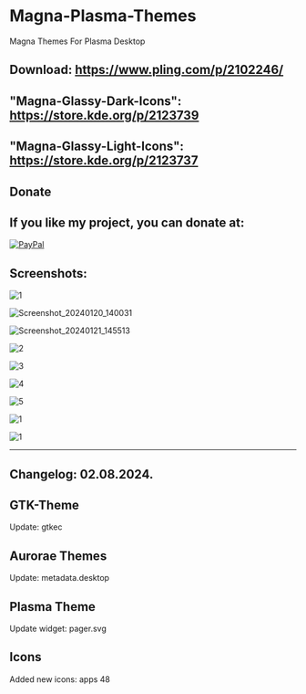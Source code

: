 # Magna-Plasma-Themes
Magna Themes For Plasma Desktop

Download: https://www.pling.com/p/2102246/
------------------------------------------

"Magna-Glassy-Dark-Icons": https://store.kde.org/p/2123739
----------------------------------------------------------

"Magna-Glassy-Light-Icons": https://store.kde.org/p/2123737
-----------------------------------------------------------


<html>
  <head>
    <meta charset="utf-8" />
  </head>
  <body>
    <h2>Donate</h2>
    <h2>If you like my project, you can donate at:</h2>
    <a href="https://www.paypal.com/paypalme/VesnaLazic">
    <img src="PayPal.png" alt="PayPal" />
    </a>
  </body>
</html>


Screenshots:
-----------

![1](https://github.com/L4ki/Magna-Plasma-Themes/assets/45247573/18771ccd-8b8c-448e-8c92-2f3e17fb3db9)

![Screenshot_20240120_140031](https://github.com/L4ki/Magna-Plasma-Themes/assets/45247573/08546fbb-f0f6-46a9-aad9-1a2594e6cd13)

![Screenshot_20240121_145513](https://github.com/L4ki/Magna-Plasma-Themes/assets/45247573/c43c4ba3-2605-4ca3-bee8-784242e81abe)

![2](https://github.com/L4ki/Magna-Plasma-Themes/assets/45247573/c07bcd19-ba0f-42cf-b8d5-705542a559c7)

![3](https://github.com/L4ki/Magna-Plasma-Themes/assets/45247573/e56ff813-d194-4c4e-a6cf-3aca3870755b)

![4](https://github.com/L4ki/Magna-Plasma-Themes/assets/45247573/9653d849-dd1e-4c63-a6cc-32f2e38b3ab6)

![5](https://github.com/L4ki/Magna-Plasma-Themes/assets/45247573/f30fa4bd-f01b-4653-93af-202062e1f676)

![1](https://github.com/L4ki/Magna-Plasma-Themes/assets/45247573/12edbdd8-8ef7-4265-b1bd-b3ec609ec3f0)

![1](https://github.com/L4ki/Magna-Plasma-Themes/assets/45247573/ae3b94c0-c688-4c71-b38b-e536d2f4e45a)


______________________________________________________________________________________________________



Changelog: 02.08.2024.
----------------------

GTK-Theme
----------

Update: gtkec

Aurorae Themes
---------------

Update: metadata.desktop

Plasma Theme
------------

Update widget: pager.svg

Icons 
------------------------

Added new icons: apps 48




